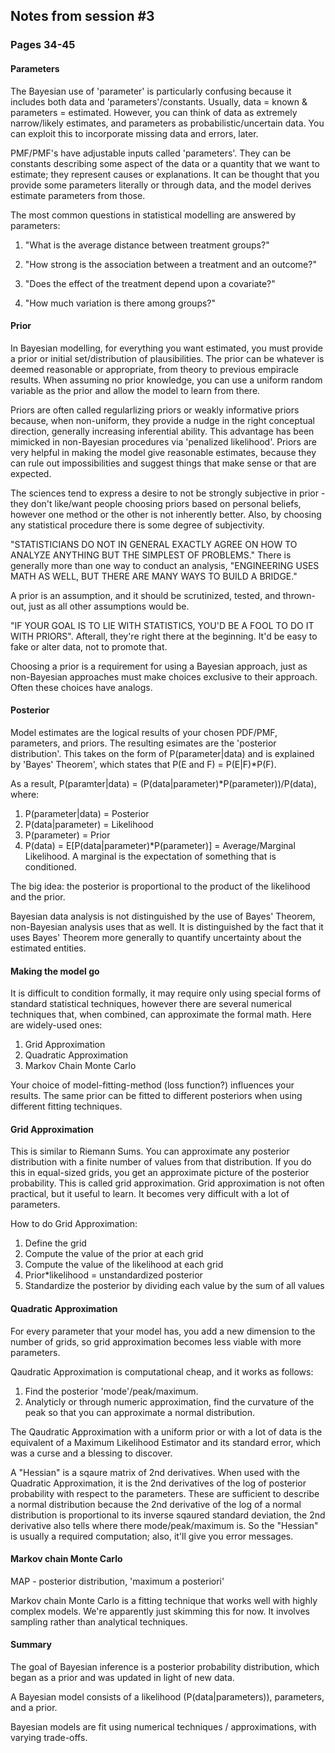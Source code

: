 ## Notes from session #3
### Pages 34-45


#### Parameters

The Bayesian use of 'parameter' is particularly confusing because it includes both data and 'parameters'/constants. Usually, data = known & parameters = estimated. However, you can think of data as extremely narrow/likely estimates, and parameters as probabilistic/uncertain data. You can exploit this to incorporate missing data and errors, later.

PMF/PMF's have adjustable inputs called 'parameters'. They can be constants describing some aspect of the data or a quantity that we want to estimate; they represent causes or explanations. It can be thought that you provide some parameters literally or through data, and the model derives estimate parameters from those.

The most common questions in statistical modelling are answered by parameters:

1. "What is the average distance between treatment groups?"

2. "How strong is the association between a treatment and an outcome?"

3. "Does the effect of the treatment depend upon a covariate?"

4. "How much variation is there among groups?"

#### Prior

In Bayesian modelling, for everything you want estimated, you must provide a prior or initial set/distribution of plausibilities. The prior can be whatever is deemed reasonable or appropriate, from theory to previous empiracle results. When assuming no prior knowledge, you can use a uniform random variable as the prior and allow the model to learn from there.

Priors are often called regularlizing priors or weakly informative priors because, when non-uniform, they provide a nudge in the right conceptual direction, generally increasing inferential ability. This advantage has been mimicked in non-Bayesian procedures via 'penalized likelihood'. Priors are very helpful in making the model give reasonable estimates, because they can rule out impossibilities and suggest things that make sense or that are expected.

The sciences tend to express a desire to not be strongly subjective in prior - they don't like/want people choosing priors based on personal beliefs, however one method or the other is not inherently better. Also, by choosing any statistical procedure there is some degree of subjectivity.

"STATISTICIANS DO NOT IN GENERAL EXACTLY AGREE ON HOW TO ANALYZE ANYTHING BUT THE SIMPLEST OF PROBLEMS." There is generally more than one way to conduct an analysis, "ENGINEERING USES MATH AS WELL, BUT THERE ARE MANY WAYS TO BUILD A BRIDGE."

A prior is an assumption, and it should be scrutinized, tested, and thrown-out, just as all other assumptions would be.

"IF YOUR GOAL IS TO LIE WITH STATISTICS, YOU'D BE A FOOL TO DO IT WITH PRIORS". Afterall, they're right there at the beginning. It'd be easy to fake or alter data, not to promote that.

Choosing a prior is a requirement for using a Bayesian approach, just as non-Bayesian approaches must make choices exclusive to their approach. Often these choices have analogs.

#### Posterior

Model estimates are the logical results of your chosen PDF/PMF, parameters, and priors. The resulting esimates are the 'posterior distribution'. This takes on the form of P(parameter|data) and is explained by 'Bayes' Theorem', which states that P(E and F) = P(E|F)*P(F).

As a result, P(paramter|data) = (P(data|parameter)*P(parameter))/P(data), where:

1. P(parameter|data) = Posterior
2. P(data|parameter) = Likelihood
3. P(parameter) = Prior
4. P(data) = E[P(data|parameter)*P(parameter)] = Average/Marginal Likelihood. A marginal is the expectation of something that is conditioned.

The big idea: the posterior is proportional to the product of the likelihood and the prior.

Bayesian data analysis is not distinguished by the use of Bayes' Theorem, non-Bayesian analysis uses that as well. It is distinguished by the fact that it uses Bayes' Theorem more generally to quantify uncertainty about the estimated entities.

#### Making the model go

It is difficult to condition formally, it may require only using special forms of standard statistical techniques, however there are several numerical techniques that, when combined, can approximate the formal math. Here are widely-used ones:

1. Grid Approximation
2. Quadratic Approximation
3. Markov Chain Monte Carlo

Your choice of model-fitting-method (loss function?) influences your results. The same prior can be fitted to different posteriors when using different fitting techniques.

#### Grid Approximation

This is similar to Riemann Sums. You can approximate any posterior distribution with a finite number of values from that distribution. If you do this in equal-sized grids, you get an approximate picture of the posterior probability. This is called grid approximation. Grid approximation is not often practical, but it useful to learn. It becomes very difficult with a lot of parameters. 

How to do Grid Approximation:

1. Define the grid
2. Compute the value of the prior at each grid
3. Compute the value of the likelihood at each grid
4. Prior*likelihood = unstandardized posterior
5. Standardize the posterior by dividing each value by the sum of all values

#### Quadratic Approximation

For every parameter that your model has, you add a new dimension to the number of grids, so grid approximation becomes less viable with more parameters.

Qaudratic Approximation is computational cheap, and it works as follows:

1. Find the posterior 'mode'/peak/maximum.
2. Analyticly or through numeric approximation, find the curvature of the peak so that you can approximate a normal distribution.

The Qaudratic Approximation with a uniform prior or with a lot of data is the equivalent of a Maximum Likelihood Estimator and its standard error, which was a curse and a blessing to discover.

A "Hessian" is a sqaure matrix of 2nd derivatives. When used with the Quadratic Approximation, it is the 2nd derivatives of the log of posterior probability with respect to the parameters. These are sufficient to describe a normal distribution because the 2nd derivative of the log of a normal distribution is proportional to its inverse sqaured standard deviation, the 2nd derivative also tells where there mode/peak/maximum is. So the "Hessian" is usually a required computation; also, it'll give you error messages.

#### Markov chain Monte Carlo

MAP - posterior distribution, 'maximum a posteriori'

Markov chain Monte Carlo is a fitting technique that works well with highly complex models. We're apparently just skimming this for now. It involves sampling rather than analytical techniques.

#### Summary

The goal of Bayesian inference is a posterior probability distribution, which began as a prior and was updated in light of new data.

A Bayesian model consists of a likelihood (P(data|parameters)), parameters, and a prior.

Bayesian models are fit using numerical techniques / approximations, with varying trade-offs.